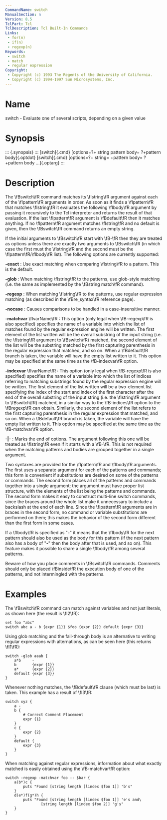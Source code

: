 ```yaml
---
CommandName: switch
ManualSection: n
Version: 8.5
TclPart: Tcl
TclDescription: Tcl Built-In Commands
Links:
 - for(n)
 - if(n)
 - regexp(n)
Keywords:
 - switch
 - match
 - regular expression
Copyright:
 - Copyright (c) 1993 The Regents of the University of California.
 - Copyright (c) 1994-1997 Sun Microsystems, Inc.
---
```


# Name

switch - Evaluate one of several scripts, depending on a given value

# Synopsis

::: {.synopsis} :::
[switch]{.cmd} [options=?+ string pattern body= ?+pattern body]{.optdot}
[switch]{.cmd} [options=?+ string= +pattern body= ?+pattern body ...]{.optarg}
:::

# Description

The \fBswitch\fR command matches its \fIstring\fR argument against each of the \fIpattern\fR arguments in order. As soon as it finds a \fIpattern\fR that matches \fIstring\fR it evaluates the following \fIbody\fR argument by passing it recursively to the Tcl interpreter and returns the result of that evaluation. If the last \fIpattern\fR argument is \fBdefault\fR then it matches anything. If no \fIpattern\fR argument matches \fIstring\fR and no default is given, then the \fBswitch\fR command returns an empty string.

If the initial arguments to \fBswitch\fR start with \fB-\fR then they are treated as options unless there are exactly two arguments to \fBswitch\fR (in which case the first must the \fIstring\fR and the second must be the \fIpattern\fR/\fIbody\fR list). The following options are currently supported:

**-exact**
: Use exact matching when comparing \fIstring\fR to a pattern.  This is the default.

**-glob**
: When matching \fIstring\fR to the patterns, use glob-style matching (i.e. the same as implemented by the \fBstring match\fR command).

**-regexp**
: When matching \fIstring\fR to the patterns, use regular expression matching (as described in the \fBre_syntax\fR reference page).

**-nocase**
: Causes comparisons to be handled in a case-insensitive manner.

**-matchvar** \fIvarName\fR
: This option (only legal when \fB-regexp\fR is also specified) specifies the name of a variable into which the list of matches found by the regular expression engine will be written.  The first element of the list written will be the overall substring of the input string (i.e. the \fIstring\fR argument to \fBswitch\fR) matched, the second element of the list will be the substring matched by the first capturing parenthesis in the regular expression that matched, and so on.  When a \fBdefault\fR branch is taken, the variable will have the empty list written to it.  This option may be specified at the same time as the \fB-indexvar\fR option.

**-indexvar** \fIvarName\fR
: This option (only legal when \fB-regexp\fR is also specified) specifies the name of a variable into which the list of indices referring to matching substrings found by the regular expression engine will be written.  The first element of the list written will be a two-element list specifying the index of the start and index of the first character after the end of the overall substring of the input string (i.e. the \fIstring\fR argument to \fBswitch\fR) matched, in a similar way to the \fB-indices\fR option to the \fBregexp\fR can obtain.  Similarly, the second element of the list refers to the first capturing parenthesis in the regular expression that matched, and so on.  When a \fBdefault\fR branch is taken, the variable will have the empty list written to it.  This option may be specified at the same time as the \fB-matchvar\fR option.

**-\|-**
: Marks the end of options.  The argument following this one will be treated as \fIstring\fR even if it starts with a \fB-\fR. This is not required when the matching patterns and bodies are grouped together in a single argument.


Two syntaxes are provided for the \fIpattern\fR and \fIbody\fR arguments. The first uses a separate argument for each of the patterns and commands; this form is convenient if substitutions are desired on some of the patterns or commands. The second form places all of the patterns and commands together into a single argument; the argument must have proper list structure, with the elements of the list being the patterns and commands. The second form makes it easy to construct multi-line switch commands, since the braces around the whole list make it unnecessary to include a backslash at the end of each line. Since the \fIpattern\fR arguments are in braces in the second form, no command or variable substitutions are performed on them;  this makes the behavior of the second form different than the first form in some cases.

If a \fIbody\fR is specified as "**-**" it means that the \fIbody\fR for the next pattern should also be used as the body for this pattern (if the next pattern also has a body of "**-**" then the body after that is used, and so on). This feature makes it possible to share a single \fIbody\fR among several patterns.

Beware of how you place comments in \fBswitch\fR commands.  Comments should only be placed \fBinside\fR the execution body of one of the patterns, and not intermingled with the patterns.

# Examples

The \fBswitch\fR command can match against variables and not just literals, as shown here (the result is \fI2\fR):

```
set foo "abc"
switch abc a - b {expr {1}} $foo {expr {2}} default {expr {3}}
```

Using glob matching and the fall-through body is an alternative to writing regular expressions with alternations, as can be seen here (this returns \fI1\fR):

```
switch -glob aaab {
    a*b     -
    b       {expr {1}}
    a*      {expr {2}}
    default {expr {3}}
}
```

Whenever nothing matches, the \fBdefault\fR clause (which must be last) is taken.  This example has a result of \fI3\fR:

```
switch xyz {
    a -
    b {
        # Correct Comment Placement
        expr {1}
    }
    c {
        expr {2}
    }
    default {
        expr {3}
    }
}
```

When matching against regular expressions, information about what exactly matched is easily obtained using the \fB-matchvar\fR option:

```
switch -regexp -matchvar foo -- $bar {
    a(b*)c {
        puts "Found [string length [lindex $foo 1]] 'b's"
    }
    d(e*)f(g*)h {
        puts "Found [string length [lindex $foo 1]] 'e's and\
                [string length [lindex $foo 2]] 'g's"
    }
}
```

